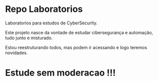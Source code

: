 # Repo Laboratorios
Laboratorios para estudos de CyberSecurity.

Este projeto nasce da vontade de estudar cibersegurança e automação, tudo junto e misturado.

Estou reestruturando todos, mas podem ir acessando e logo teremos novidades.

# Estude sem moderacao !!!
